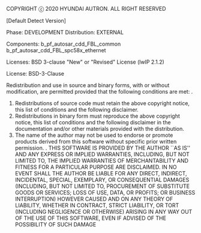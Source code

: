 COPYRIGHT ⓒ 2020 HYUNDAI AUTRON. ALL RIGHT RESERVED

[Default Detect Version]

Phase: DEVELOPMENT
Distribution: EXTERNAL

Components: 
b_pf_autosar_cdd_FBL_common
b_pf_autosar_cdd_FBL_spc58x_ethernet

Licenses: 
BSD 3-clause "New" or "Revised" License
(lwIP 2.1.2)

License: BSD-3-Clause

Redistribution and use in source and binary forms, with or without modification,
 are permitted provided that the following conditions are met:
 .
 1. Redistributions of source code must retain the above copyright notice,
    this list of conditions and the following disclaimer.
 2. Redistributions in binary form must reproduce the above copyright notice,
    this list of conditions and the following disclaimer in the documentation
    and/or other materials provided with the distribution.
 3. The name of the author may not be used to endorse or promote products
    derived from this software without specific prior written permission.
 .
 THIS SOFTWARE IS PROVIDED BY THE AUTHOR ``AS IS'' AND ANY EXPRESS OR IMPLIED
 WARRANTIES, INCLUDING, BUT NOT LIMITED TO, THE IMPLIED WARRANTIES OF
 MERCHANTABILITY AND FITNESS FOR A PARTICULAR PURPOSE ARE DISCLAIMED. IN NO EVENT
 SHALL THE AUTHOR BE LIABLE FOR ANY DIRECT, INDIRECT, INCIDENTAL, SPECIAL,
 EXEMPLARY, OR CONSEQUENTIAL DAMAGES (INCLUDING, BUT NOT LIMITED TO, PROCUREMENT
 OF SUBSTITUTE GOODS OR SERVICES; LOSS OF USE, DATA, OR PROFITS; OR BUSINESS
 INTERRUPTION) HOWEVER CAUSED AND ON ANY THEORY OF LIABILITY, WHETHER IN
 CONTRACT, STRICT LIABILITY, OR TORT (INCLUDING NEGLIGENCE OR OTHERWISE) ARISING
 IN ANY WAY OUT OF THE USE OF THIS SOFTWARE, EVEN IF ADVISED OF THE POSSIBILITY
 OF SUCH DAMAGE

